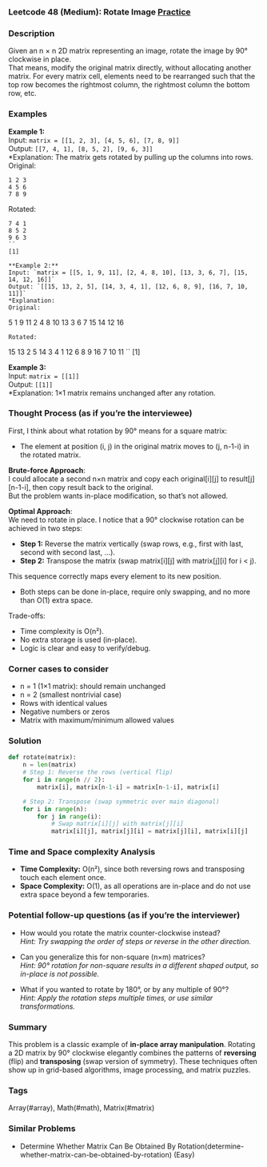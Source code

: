 ### Leetcode 48 (Medium): Rotate Image [Practice](https://leetcode.com/problems/rotate-image)

### Description  
Given an n × n 2D matrix representing an image, rotate the image by 90° clockwise in place.  
That means, modify the original matrix directly, without allocating another matrix. For every matrix cell, elements need to be rearranged such that the top row becomes the rightmost column, the rightmost column the bottom row, etc.

### Examples  

**Example 1:**  
Input: `matrix = [[1, 2, 3], [4, 5, 6], [7, 8, 9]]`  
Output: `[[7, 4, 1], [8, 5, 2], [9, 6, 3]]`  
*Explanation: The matrix gets rotated by pulling up the columns into rows.  
Original:
```
1 2 3
4 5 6
7 8 9
```
Rotated:
```
7 4 1
8 5 2
9 6 3
``
[1]

**Example 2:**  
Input: `matrix = [[5, 1, 9, 11], [2, 4, 8, 10], [13, 3, 6, 7], [15, 14, 12, 16]]`  
Output: `[[15, 13, 2, 5], [14, 3, 4, 1], [12, 6, 8, 9], [16, 7, 10, 11]]`  
*Explanation:  
Original:
```
 5  1  9 11
 2  4  8 10
13  3  6  7
15 14 12 16
```
Rotated:
```
15 13  2  5
14  3  4  1
12  6  8  9
16  7 10 11
``
[1]

**Example 3:**  
Input: `matrix = [[1]]`  
Output: `[[1]]`  
*Explanation: 1×1 matrix remains unchanged after any rotation.

### Thought Process (as if you’re the interviewee)  
First, I think about what rotation by 90° means for a square matrix:
- The element at position (i, j) in the original matrix moves to (j, n-1-i) in the rotated matrix.

**Brute-force Approach**:  
I could allocate a second n×n matrix and copy each original[i][j] to result[j][n-1-i], then copy result back to the original.  
But the problem wants in-place modification, so that’s not allowed.

**Optimal Approach**:  
We need to rotate in place.
I notice that a 90° clockwise rotation can be achieved in two steps:
- **Step 1:** Reverse the matrix vertically (swap rows, e.g., first with last, second with second last, ...).
- **Step 2:** Transpose the matrix (swap matrix[i][j] with matrix[j][i] for i < j).

This sequence correctly maps every element to its new position.  
- Both steps can be done in-place, require only swapping, and no more than O(1) extra space.

Trade-offs:  
- Time complexity is O(n²).
- No extra storage is used (in-place).
- Logic is clear and easy to verify/debug.

### Corner cases to consider  
- n = 1 (1×1 matrix): should remain unchanged  
- n = 2 (smallest nontrivial case)  
- Rows with identical values  
- Negative numbers or zeros  
- Matrix with maximum/minimum allowed values  

### Solution

```python
def rotate(matrix):
    n = len(matrix)
    # Step 1: Reverse the rows (vertical flip)
    for i in range(n // 2):
        matrix[i], matrix[n-1-i] = matrix[n-1-i], matrix[i]

    # Step 2: Transpose (swap symmetric over main diagonal)
    for i in range(n):
        for j in range(i):
            # Swap matrix[i][j] with matrix[j][i]
            matrix[i][j], matrix[j][i] = matrix[j][i], matrix[i][j]
```

### Time and Space complexity Analysis  

- **Time Complexity:** O(n²), since both reversing rows and transposing touch each element once.
- **Space Complexity:** O(1), as all operations are in-place and do not use extra space beyond a few temporaries.

### Potential follow-up questions (as if you’re the interviewer)  

- How would you rotate the matrix counter-clockwise instead?  
  *Hint: Try swapping the order of steps or reverse in the other direction.*

- Can you generalize this for non-square (n×m) matrices?  
  *Hint: 90° rotation for non-square results in a different shaped output, so in-place is not possible.*

- What if you wanted to rotate by 180°, or by any multiple of 90°?  
  *Hint: Apply the rotation steps multiple times, or use similar transformations.*

### Summary
This problem is a classic example of **in-place array manipulation**. Rotating a 2D matrix by 90° clockwise elegantly combines the patterns of **reversing** (flip) and **transposing** (swap version of symmetry). These techniques often show up in grid-based algorithms, image processing, and matrix puzzles.

### Tags
Array(#array), Math(#math), Matrix(#matrix)

### Similar Problems
- Determine Whether Matrix Can Be Obtained By Rotation(determine-whether-matrix-can-be-obtained-by-rotation) (Easy)